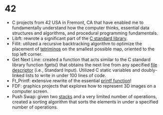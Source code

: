 # 42
* C projects from 42 USA in Fremont, CA that have enabled me to fundamentally understand how the computer thinks, essential data structures and algorithms, and procedural programming fundamentals. 
* Libft: rewrote a significant part of the [C standard library](https://en.wikipedia.org/wiki/C_standard_library).
* Fillit: utilized a recursive backtracking algorithm to optimize the placement of [tetriminos](https://en.wikipedia.org/wiki/Tetromino) on the smallest possible map, oriented to the top left corner.
* Get Next Line: created a function that acts similar to the C standard library function fgets() that obtains the next line from any specified [file descriptor](https://en.wikipedia.org/wiki/File_descriptor) (i.e., Standard Input). Utilized C static variables and doubly-linked lists to write in under 100 lines of code. 
* Ft_Printf: extensive rewrite of the essential [printf function](https://en.wikipedia.org/wiki/Printf_format_string)!
* FDF: graphics projects that explores how to represent 3D images on a computer screen.
* Push Swap: given two [stacks](https://en.wikipedia.org/wiki/Stack_(abstract_data_type)) and a very limited number of operations, created a sorting algorithm that sorts the elements in under a specified number of operations.
